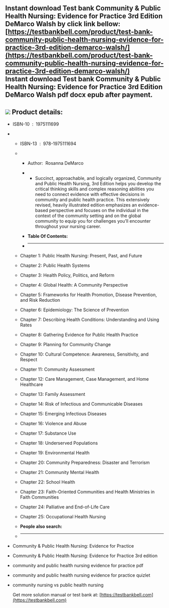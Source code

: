 Instant download **Test bank Community & Public Health Nursing: Evidence for Practice 3rd Edition DeMarco Walsh** by click link bellow:  
[https://testbankbell.com/product/test-bank-community-public-health-nursing-evidence-for-practice-3rd-edition-demarco-walsh/](https://testbankbell.com/product/test-bank-community-public-health-nursing-evidence-for-practice-3rd-edition-demarco-walsh/)  
**Instant download Test bank Community &amp; Public Health Nursing: Evidence for Practice 3rd Edition DeMarco Walsh pdf docx epub after payment.**
--------------------------------------------------------------------------------------------------------------------------------------------------


![](https://testbankbell.com/wp-content/uploads/2023/05/Test_bank_Community_Public_Health_Nursing_Evidence_for_Practice_3rd_Edition_DeMarco_Walsh__82502.1574182175-300x300.jpg)
**Product details:**
--------------------


* ISBN-10 ‏ : ‎ 1975111699
* * ISBN-13 ‏ : ‎ 978-1975111694
  * * Author:  Rosanna DeMarco
    * * Succinct, approachable, and logically organized, Community and Public Health Nursing, 3rd Edition helps you develop the critical thinking skills and complex reasoning abilities you need to connect evidence with effective decisions in community and public health practice. This extensively revised, heavily illustrated edition emphasizes an evidence-based perspective and focuses on the individual in the context of the community setting and on the global community to equip you for challenges you’ll encounter throughout your nursing career.
     
    * **Table Of Contents:**
    * ----------------------
   
  * Chapter 1: Public Health Nursing: Present, Past, and Future
  * Chapter 2: Public Health Systems
  * Chapter 3: Health Policy, Politics, and Reform
  * Chapter 4: Global Health: A Community Perspective
  * Chapter 5: Frameworks for Health Promotion, Disease Prevention, and Risk Reduction
  * Chapter 6: Epidemiology: The Science of Prevention
  * Chapter 7: Describing Health Conditions: Understanding and Using Rates
  * Chapter 8: Gathering Evidence for Public Health Practice
  * Chapter 9: Planning for Community Change
  * Chapter 10: Cultural Competence: Awareness, Sensitivity, and Respect
  * Chapter 11: Community Assessment
  * Chapter 12: Care Management, Case Management, and Home Healthcare
  * Chapter 13: Family Assessment
  * Chapter 14: Risk of Infectious and Communicable Diseases
  * Chapter 15: Emerging Infectious Diseases
  * Chapter 16: Violence and Abuse
  * Chapter 17: Substance Use
  * Chapter 18: Underserved Populations
  * Chapter 19: Environmental Health
  * Chapter 20: Community Preparedness: Disaster and Terrorism
  * Chapter 21: Community Mental Health
  * Chapter 22: School Health
  * Chapter 23: Faith-Oriented Communities and Health Ministries in Faith Communities
  * Chapter 24: Palliative and End-of-Life Care
  * Chapter 25: Occupational Health Nursing
  * **People also search:**
  * -----------------------
 
* Community & Public Health Nursing: Evidence for Practice

* Community & Public Health Nursing: Evidence for Practice 3rd edition

* community and public health nursing evidence for practice pdf

* community and public health nursing evidence for practice quizlet

* community nursing vs public health nursing





    Get more solution manual or test bank at: [https://testbankbell.com](https://testbankbell.com)
